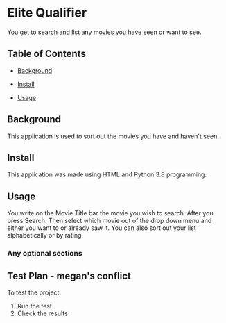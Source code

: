 # Elite Qualifier

You get to search and list any movies you have seen or want to see.

## Table of Contents

- [Background](#background)

- [Install](#install)

- [Usage](#usage)

## Background

This application is used to sort out the movies you have and haven't seen.

## Install

This application was made using HTML and Python 3.8 programming.

## Usage

You write on the Movie Title bar the movie you wish to search. After you press Search. Then select which movie out of the drop down menu and either you want to or already saw it. You can also sort out your list alphabetically or by rating.

### Any optional sections

## Test Plan - megan's conflict

To test the project:

1. Run the test
2. Check the results


